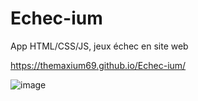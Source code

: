 # Echec-ium
App HTML/CSS/JS, jeux échec en site web

https://themaxium69.github.io/Echec-ium/

![image](https://user-images.githubusercontent.com/63310746/144679249-e7169dcc-cea1-4ade-881f-96bc2d743dbd.png)


